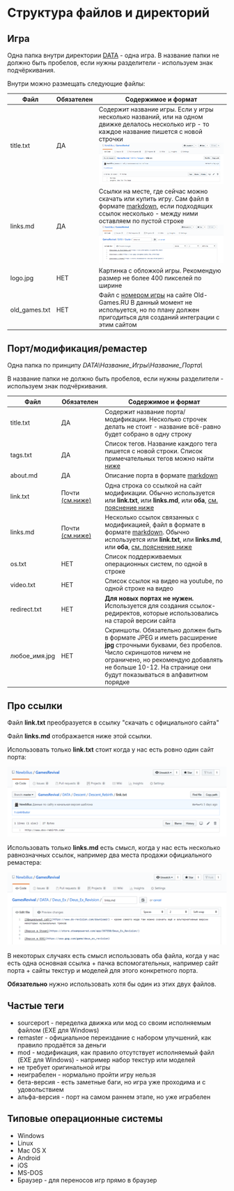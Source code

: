 # Структура файлов и директорий

## Игра

Одна папка внутри директории [DATA](https://github.com/Newbilius/GamesRevival/tree/master/DATA) - одна игра. В название папки не должно быть пробелов, если нужны разделители - используем знак подчёркивания.

Внутри можно размещать следующие файлы:

| Файл | Обязателен | Содержимое и формат
| --|--|--|
| title.txt | ДА | Содержит название игры. Если у игры несколько названий, или на одном движке делалось несколько игр - то каждое название пишется с новой строчки ![Пример](/MANUAL/img/game_title_txt.png) |
| links.md | ДА | Ссылки на месте, где сейчас можно скачать или купить игру. Сам файл в формате [markdown](https://ru.wikipedia.org/wiki/Markdown), если подходящих ссылок  несколько - между ними оставляем по пустой строке ![Пример](/MANUAL/img/game_links.png) |
| logo.jpg | НЕТ | Картинка с обложкой игры. Рекомендую размер не более 400 пикселей по ширине |
| old_games.txt | НЕТ | Файл с [номером игры](/MANUAL/img/game_oldgames_2.png) на сайте Old-Games.RU В данный момент не испольуется, но по плану должен пригодиться для созданий интеграции с этим сайтом |

## Порт/модификация/ремастер

Одна папка по принципу *DATA\Название_Игры\Название_Порта\\*

В название папки не должно быть пробелов, если нужны разделители - используем знак подчёркивания.

| Файл | Обязателен | Содержимое и формат
| --|--|--|
| title.txt | ДА | Содержит название порта/модификации. Несколько строчек делать не стоит - название всё-равно будет собрано в одну строку |
| tags.txt | ДА | Список тегов. Название каждого тега пишется с новой строки. Список примечательных тегов можно найти [ниже](#частые-теги) |
| about.md | ДА | Описание порта в формате [markdown](https://ru.wikipedia.org/wiki/Markdown) |
| link.txt | Почти [(см.ниже)](#про-ссылки) | Одна строка со ссылкой на сайт модификации. Обычно используется или **link.txt**, или **links.md**, или **оба**, [см. пояснение ниже](#про-ссылки) |
| links.md | Почти [(см.ниже)](#про-ссылки) | Несколько ссылок связанных с модификацией, файл в формате в формате [markdown](https://ru.wikipedia.org/wiki/Markdown). Обычно используется или **link.txt**, или **links.md**, или **оба**, [см. пояснение ниже](#про-ссылки) |
| os.txt | НЕТ | Список поддерживаемых операционных систем, по одной в строке |
| video.txt | НЕТ | Список ссылок на видео на youtube, по одной строке на видео |
| redirect.txt | НЕТ | **Для новых портах не нужен.** Используется для создания ссылок-редиректов, которые использовались на старой версии сайта |
| любое_имя.jpg | НЕТ | Скриншоты. Обязательно должен быть в формате JPEG и иметь расширение **jpg** строчными буквами, без пробелов. Число скриншотов ничем не ограничено, но рекомендую добавлять не больше 10-12. На странице они будут показываться в алфавитном порядке |

## Про ссылки

Файл **link.txt** преобразуется в ссылку "скачать с официального сайта"

Файл **links.md** отображается ниже этой ссылки.

Использовать только **link.txt** стоит когда у нас есть ровно один сайт порта:

![Пример](/MANUAL/img/port_links_txt.png)

Использовать только **links.md** есть смысл, когда у нас есть несколько равнозначных ссылок, например два места продажи официального ремастера:

![Пример](/MANUAL/img/port_links_md.png)

В некоторых случаях есть смысл использовать оба файла, когда у нас есть одна основная ссылка + пачка вспомогательных, например сайт порта + сайты текстур и моделей для этого конкретного порта.

**Обязательно** нужно использовать хотя бы один из этих двух файлов.

## Частые теги

* sourceport - переделка движка или мод со своим исполняемым файлом (EXE для Windows)
* remaster - официальное переиздание с набором улучшений, как правило продаётся за деньги
* mod - модификация, как правило отсутствует исполняемый файл (EXE для Windows) - например набор текстур или моделей
* не требует оригинальной игры
* неиграбелен - нормально пройти игру нельзя
* бета-версия - есть заметные баги, но игра уже проходима и с удовольствием
* альфа-версия - порт на самом раннем этапе, но уже играбелен

## Типовые операционные системы

* Windows
* Linux
* Mac OS X
* Android
* iOS
* MS-DOS
* Браузер - для переносов игр прямо в браузер
